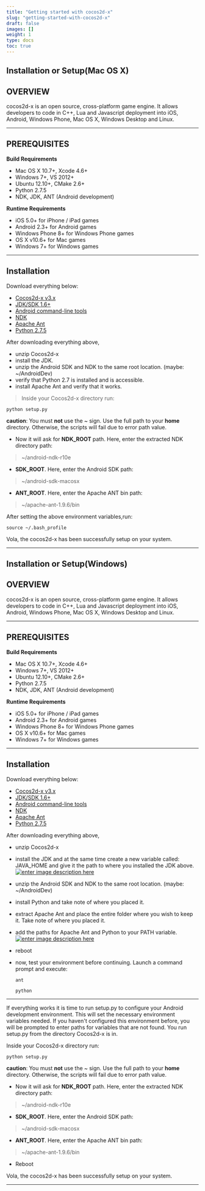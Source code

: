 ```yaml
---
title: "Getting started with cocos2d-x"
slug: "getting-started-with-cocos2d-x"
draft: false
images: []
weight: 1
type: docs
toc: true
---
```


## Installation or Setup(Mac OS X)
**OVERVIEW**
------------

cocos2d-x is an open source, cross-platform game engine. It allows developers to code in C++, Lua and Javascript deployment into iOS, Android, Windows Phone, Mac OS X, Windows Desktop and Linux.


----------


**PREREQUISITES**
-----------------
**Build Requirements**

 - Mac OS X 10.7+, Xcode 4.6+
 - Windows 7+, VS 2012+
 - Ubuntu 12.10+, CMake 2.6+
 - Python 2.7.5
 - NDK, JDK, ANT (Android development)


**Runtime Requirements**
 - iOS 5.0+ for iPhone / iPad games
 - Android 2.3+ for Android games
 - Windows Phone 8+ for Windows Phone games
 - OS X v10.6+ for Mac games
 - Windows 7+ for Windows games


----------

**Installation**
------------
Download everything below:
 - [Cocos2d-x v3.x][1]
 - [JDK/SDK 1.6+][2]
 - [Android command-line tools][3]
 - [NDK][4]
 - [Apache Ant][5]
 - [Python 2.7.5][6]


  [1]: http://cocos2d-x.org/download
  [2]: http://www.oracle.com/technetwork/java/javase/downloads/index.html
  [3]: http://%20https://developer.android.com/studio/index.html
  [4]: https://developer.android.com/tools/sdk/ndk/index.html
  [5]: http://ant.apache.org/bindownload.cgi
  [6]: https://www.python.org/downloads/

After downloading everything above,

 - unzip Cocos2d-x
 - install the JDK.
 - unzip the Android SDK and NDK to the same root location. (maybe:
   ~/AndroidDev)
 - verify that Python 2.7 is installed and is accessible.
 - install Apache Ant and verify that it works.

> Inside your Cocos2d-x directory run:

 `python setup.py`

**caution**: You must **not** use the ~ sign. Use the full path to your **home** directory. Otherwise, the scripts will fail due to error path value.
 
- Now it will ask for **NDK_ROOT** path. Here, enter the extracted NDK directory
   path: 

> ~/android-ndk-r10e

 - **SDK_ROOT**. Here, enter the Android SDK path:

> ~/android-sdk-macosx

 - **ANT_ROOT**. Here, enter the Apache ANT bin path:

> ~/apache-ant-1.9.6/bin

After setting the above environment variables,run:
 

    source ~/.bash_profile

Vola, the cocos2d-x has been successfully setup on your system.


----------


## Installation or Setup(Windows)
**OVERVIEW**
------------

cocos2d-x is an open source, cross-platform game engine. It allows developers to code in C++, Lua and Javascript deployment into iOS, Android, Windows Phone, Mac OS X, Windows Desktop and Linux.


----------


**PREREQUISITES**
-----------------
**Build Requirements**

 - Mac OS X 10.7+, Xcode 4.6+
 - Windows 7+, VS 2012+
 - Ubuntu 12.10+, CMake 2.6+
 - Python 2.7.5
 - NDK, JDK, ANT (Android development)


**Runtime Requirements**
 - iOS 5.0+ for iPhone / iPad games
 - Android 2.3+ for Android games
 - Windows Phone 8+ for Windows Phone games
 - OS X v10.6+ for Mac games
 - Windows 7+ for Windows games


----------

**Installation**
------------
Download everything below:
 - [Cocos2d-x v3.x][1]
 - [JDK/SDK 1.6+][2]
 - [Android command-line tools][3]
 - [NDK][4]
 - [Apache Ant][5]
 - [Python 2.7.5][6]


After downloading everything above,

 - unzip Cocos2d-x
 - install the JDK and at the same time create a new variable called: JAVA_HOME and give it the path to where you installed the JDK above.
[![enter image description here][7]][7]
 - unzip the Android SDK and NDK to the same root location. (maybe:
   ~/AndroidDev)
 - install Python and take note of where you placed it.
 - extract Apache Ant and place the entire folder where you wish to keep it. Take note of where you placed it.
 - add the paths for Apache Ant and Python to your PATH variable.
[![enter image description here][8]][8]
 - reboot
 - now, test your environment before continuing. Launch a command prompt and execute:

   ` ant `

    `python`


----------
If everything works it is time to run setup.py to configure your Android development environment. This will set the necessary environment variables needed. If you haven't configured this environment before, you will be prompted to enter paths for variables that are not found. You run setup.py from the directory Cocos2d-x is in.

Inside your Cocos2d-x directory run:

 `python setup.py`

**caution**: You must **not** use the ~ sign. Use the full path to your **home** directory. Otherwise, the scripts will fail due to error path value.
 
- Now it will ask for **NDK_ROOT** path. Here, enter the extracted NDK directory
   path: 

> ~/android-ndk-r10e

 - **SDK_ROOT**. Here, enter the Android SDK path:

> ~/android-sdk-macosx

 - **ANT_ROOT**. Here, enter the Apache ANT bin path:

> ~/apache-ant-1.9.6/bin

 - Reboot

Vola, the cocos2d-x has been successfully setup on your system.


----------


  [1]: http://cocos2d-x.org/download
  [2]: http://www.oracle.com/technetwork/java/javase/downloads/index.html
  [3]: http://%20https://developer.android.com/studio/index.html
  [4]: https://developer.android.com/tools/sdk/ndk/index.html
  [5]: http://ant.apache.org/bindownload.cgi
  [6]: https://www.python.org/downloads/
  [7]: http://i.stack.imgur.com/xfalu.png
  [8]: http://i.stack.imgur.com/9449Q.png



